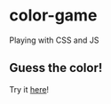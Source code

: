 # color-game
Playing with CSS and JS

## Guess the color!
Try it [here](https://tamiberrocal.github.io/color-game/)!
